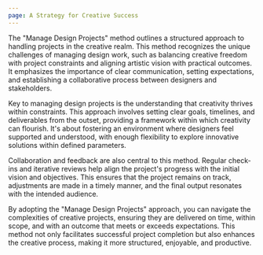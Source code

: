 ```yaml
---
page: A Strategy for Creative Success
---
```


The "Manage Design Projects" method outlines a structured approach to handling projects in the creative realm. This method recognizes the unique challenges of managing design work, such as balancing creative freedom with project constraints and aligning artistic vision with practical outcomes. It emphasizes the importance of clear communication, setting expectations, and establishing a collaborative process between designers and stakeholders.

Key to managing design projects is the understanding that creativity thrives within constraints. This approach involves setting clear goals, timelines, and deliverables from the outset, providing a framework within which creativity can flourish. It's about fostering an environment where designers feel supported and understood, with enough flexibility to explore innovative solutions within defined parameters.

Collaboration and feedback are also central to this method. Regular check-ins and iterative reviews help align the project's progress with the initial vision and objectives. This ensures that the project remains on track, adjustments are made in a timely manner, and the final output resonates with the intended audience.

By adopting the "Manage Design Projects" approach, you can navigate the complexities of creative projects, ensuring they are delivered on time, within scope, and with an outcome that meets or exceeds expectations. This method not only facilitates successful project completion but also enhances the creative process, making it more structured, enjoyable, and productive.
